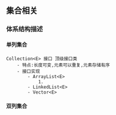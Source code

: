 ## 集合相关
### 体系结构描述
#### 单列集合
	Collection<E> 接口 顶级接口类
		- 特点:长度可变,元素可以重复,元素存储有序
		- 接口实现
			- ArrayList<E>
				1. 
			- LinkedList<E>
			- Vector<E>
	
#### 双列集合
	
		